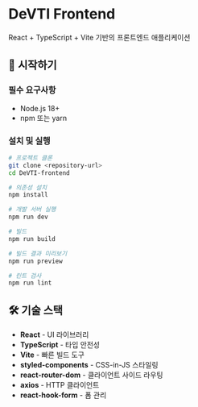 # DeVTI Frontend

React + TypeScript + Vite 기반의 프론트엔드 애플리케이션

## 🚀 시작하기

### 필수 요구사항
- Node.js 18+ 
- npm 또는 yarn

### 설치 및 실행

```bash
# 프로젝트 클론
git clone <repository-url>
cd DeVTI-frontend

# 의존성 설치
npm install

# 개발 서버 실행
npm run dev

# 빌드
npm run build

# 빌드 결과 미리보기
npm run preview

# 린트 검사
npm run lint
```

## 🛠️ 기술 스택

- **React** - UI 라이브러리
- **TypeScript** - 타입 안전성
- **Vite** - 빠른 빌드 도구
- **styled-components** - CSS-in-JS 스타일링
- **react-router-dom** - 클라이언트 사이드 라우팅
- **axios** - HTTP 클라이언트
- **react-hook-form** - 폼 관리

